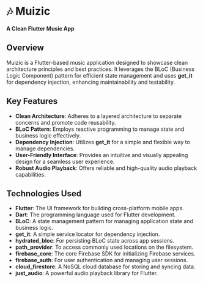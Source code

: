 # 🎶 Muizic
**A Clean Flutter Music App**

## Overview

Muizic is a Flutter-based music application designed to showcase clean architecture principles and best practices. It leverages the BLoC (Business Logic Component) pattern for efficient state management and uses **get_it** for dependency injection, enhancing maintainability and testability.

## Key Features

- **Clean Architecture**: Adheres to a layered architecture to separate concerns and promote code reusability.
- **BLoC Pattern**: Employs reactive programming to manage state and business logic effectively.
- **Dependency Injection**: Utilizes **get_it** for a simple and flexible way to manage dependencies.
- **User-Friendly Interface**: Provides an intuitive and visually appealing design for a seamless user experience.
- **Robust Audio Playback**: Offers reliable and high-quality audio playback capabilities.

## Technologies Used

- **Flutter**: The UI framework for building cross-platform mobile apps.
- **Dart**: The programming language used for Flutter development.
- **BLoC**: A state management pattern for managing application state and business logic.
- **get_it**: A simple service locator for dependency injection.
- **hydrated_bloc**: For persisting BLoC state across app sessions.
- **path_provider**: To access commonly used locations on the filesystem.
- **firebase_core**: The core Firebase SDK for initializing Firebase services.
- **firebase_auth**: For user authentication and managing user sessions.
- **cloud_firestore**: A NoSQL cloud database for storing and syncing data.
- **just_audio**: A powerful audio playback library for Flutter.
